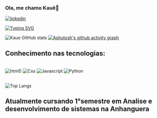 ### Ola, me chamo Kauê👋

[![linkedin](https://img.shields.io/badge/LinkedIn-0A66C2.svg?style=for-the-badge&logo=LinkedIn&logoColor=white)](linkedin.com/in/kauê-silva-2a3a9b219)

[![Typing SVG](https://readme-typing-svg.demolab.com/?lines=Ola+me+chamo+Kauê;Second+line+of+text)](https://git.io/typing-svg)


![Kaue GitHub stats](https://github-readme-stats.vercel.app/api?username=kaueh-silva&show_icons=true&theme=gradient)
[![Ashutosh's github activity graph](https://github-readme-activity-graph.vercel.app/graph?username=kaueh-silva&bg_color=050505&color=524c9e&line=c272df&point=fcfcfc&area=true&hide_border=true)](https://github.com/ashutosh00710/github-readme-activity-graph)

## Conhecimento nas tecnologias:

<div style ="display: inline_block"><br/>
<img align="center" alt="html5" src="https://img.shields.io/badge/HTML5-E34F26?style=for-the-badge&logo=html5&logoColor=white" />
<img align="center" alt="Css" src="https://img.shields.io/badge/CSS3-1572B6?style=for-the-badge&logo=css3&logoColor=white" />
<img align="center" alt="Javascript" src="https://img.shields.io/badge/JavaScript-F7DF1E?style=for-the-badge&logo=javascript&logoColor=black" />
<img align="center" alt="Python" src="https://img.shields.io/badge/Python-3776AB?style=for-the-badge&logo=python&logoColor=white" /> 
</div>
<br/>

![Top Langs](https://github-readme-stats.vercel.app/api/top-langs/?username=kaueh-silva&layout=compact)

## Atualmente cursando 1°semestre em Analise e desenvolvimento de sistemas na Anhanguera

